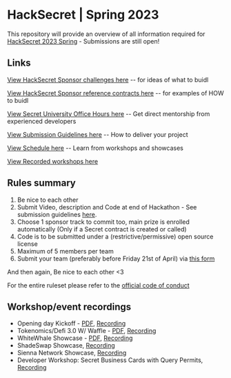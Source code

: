 # HackSecret | Spring 2023

This repository will provide an overview of all information required for [HackSecret 2023 Spring](https://scrt.network/hacksecret-2023) - Submissions are still open!

## Links

[View HackSecret Sponsor challenges here](./SPONSOR-CHALLENGES.md) -- for ideas of what to buidl

[View HackSecret Sponsor reference contracts here](./SPONSOR-REFERENCE-CONTRACTS.md) -- for examples of HOW to buidl

[View Secret University Office Hours here](./OFFICE-HOURS.md) -- Get direct mentorship from experienced developers

[View Submission Guidelines here](./SUBMISSION-GUIDELINES.md) -- How to deliver your project

[View Schedule here](https://view.monday.com/4123545935-38ca584629e98f040c62355d7b2574ba?r=use1) -- Learn from workshops and showcases

[View Recorded workshops here](https://www.youtube.com/@SCRT_agency)

## Rules summary

1. Be nice to each other
2. Submit Video, description and Code at end of Hackathon - See submission guidelines [here](./SUBMISSION-GUIDELINES.md).
3. Choose 1 sponsor track to commit too, main prize is enrolled automatically (Only if a Secret contract is created or called)
4. Code is to be submitted under a (restrictive/permissive) open source license
5. Maximum of 5 members per team
6. Submit your team (preferably before Friday 21st of April) via [this form](https://forms.monday.com/forms/eddf61606750e98adfa1a09273031f0e?r=use1)

And then again, Be nice to each other <3

For the entire ruleset please refer to the [official code of conduct](https://drive.google.com/file/d/17wlPiavqjqBNFUA7Wyc0aPvZF1gfF2Wo/view?usp=sharing)

## Workshop/event recordings

- Opening day Kickoff - [PDF](https://github.com/HackSecret/Spring-2023/blob/main/presentations/HackSecret%20presentation.pdf), [Recording](https://www.youtube.com/watch?v=OfwBLgvT5J4&ab_channel=TheSecretAgency)
- Tokenomics/Defi 3.0 W/ Waffle - [PDF](<https://github.com/HackSecret/Spring-2023/blob/main/presentations/DeFi%20and%20tokenomics%20(2).pdf>), [Recording](https://www.youtube.com/watch?v=1PCb_1wVJio&ab_channel=TheSecretAgency)
- WhiteWhale Showcase - [PDF](https://github.com/HackSecret/Spring-2023/blob/main/presentations/Sen%20Com%20Presentation.pdf), [Recording](https://www.youtube.com/watch?v=8ngamf_6Hqw&ab_channel=TheSecretAgency)
- ShadeSwap Showcase, [Recording](https://www.youtube.com/watch?v=vHW0p2mIaHE&ab_channel=TheSecretAgency)
- Sienna Network Showcase, [Recording](https://www.youtube.com/watch?v=AP4FBo-vWcY&ab_channel=TheSecretAgency)
- Developer Workshop: Secret Business Cards with Query Permits, [Recording](https://www.youtube.com/watch?v=RKEoAA9rkaI&list=PLpQtwXAjSwQAOyk8Cw4FnzKgDk1WAjELG&index=7&ab_channel=TheSecretAgency)
